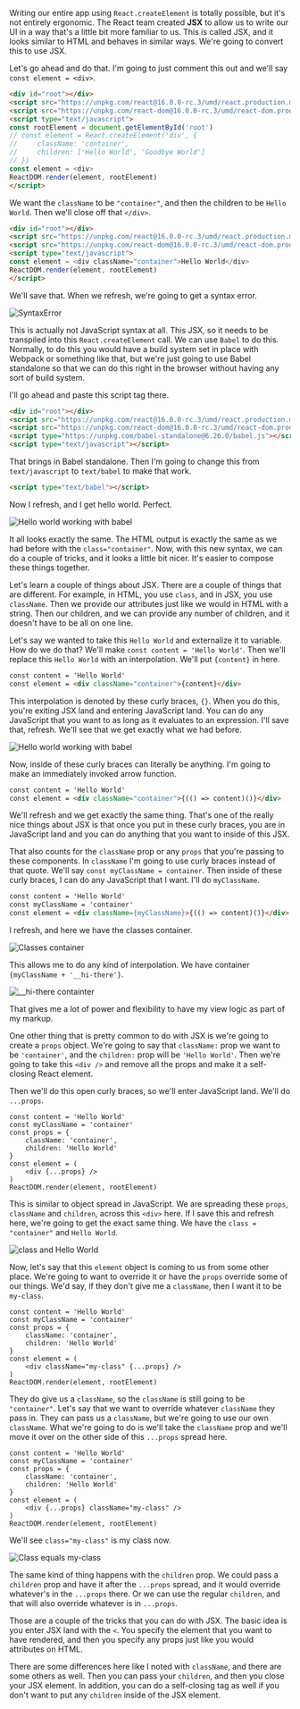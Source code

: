 Writing our entire app using `React.createElement` is totally possible, but it's not entirely ergonomic. The React team created **JSX** to allow us to write our UI in a way that's a little bit more familiar to us. This is called JSX, and it looks similar to HTML and behaves in similar ways. We're going to convert this to use JSX.

Let's go ahead and do that. I'm going to just comment this out and we'll say `const element = <div>`. 

```html
<div id="root"></div>
<script src="https://unpkg.com/react@16.0.0-rc.3/umd/react.production.min.js"></script>
<script src="https://unpkg.com/react-dom@16.0.0-rc.3/umd/react-dom.production.min.js"></script>
<script type="text/javascript">
const rootElement = document.getElementById('root')
// const element = React.createElement('div', {
//     className: 'container',
//     children: ['Hello World', 'Goodbye World']
// })
const element = <div>
ReactDOM.render(element, rootElement)
</script>
```

We want the `className` to be `"container"`, and then the children to be `Hello World`. Then we'll close off that `</div>`. 

```html
<div id="root"></div>
<script src="https://unpkg.com/react@16.0.0-rc.3/umd/react.production.min.js"></script>
<script src="https://unpkg.com/react-dom@16.0.0-rc.3/umd/react-dom.production.min.js"></script>
<script type="text/javascript">
const element = <div className="container">Hello World</div>
ReactDOM.render(element, rootElement)
</script>
```

We'll save that. When we refresh, we're going to get a syntax error.

![SyntaxError](../images/react-use-jsx-with-react-syntaxError.png)

This is actually not JavaScript syntax at all. This JSX, so it needs to be transpiled into this `React.createElement` call. We can use `Babel` to do this. Normally, to do this you would have a build system set in place with Webpack or something like that, but we're just going to use Babel standalone so that we can do this right in the browser without having any sort of build system.

I'll go ahead and paste this script tag there. 

```html
<div id="root"></div>
<script src="https://unpkg.com/react@16.0.0-rc.3/umd/react.production.min.js"></script>
<script src="https://unpkg.com/react-dom@16.0.0-rc.3/umd/react-dom.production.min.js"></script>
<script type="https://unpkg.com/babel-standalone@6.26.0/babel.js"></script>
<script type="text/javascript"></script>
```

That brings in Babel standalone. Then I'm going to change this from `text/javascript` to `text/babel` to make that work. 

```html
<script type="text/babel"></script>
```

Now I refresh, and I get hello world. Perfect.

![Hello world working with babel](../images/react-use-jsx-with-react-hello-world-babel.png)

It all looks exactly the same. The HTML output is exactly the same as we had before with the `class="container"`. Now, with this new syntax, we can do a couple of tricks, and it looks a little bit nicer. It's easier to compose these things together.

Let's learn a couple of things about JSX. There are a couple of things that are different. For example, in HTML, you use `class`, and in JSX, you use `className`. Then we provide our attributes just like we would in HTML with a string. Then our children, and we can provide any number of children, and it doesn't have to be all on one line.

Let's say we wanted to take this `Hello World` and externalize it to variable. How do we do that? We'll make `const content = 'Hello World'`. Then we'll replace this `Hello World` with an interpolation. We'll put `{content}` in here.

```html
const content = 'Hello World'
const element = <div className="container">{content}</div>
```

This interpolation is denoted by these curly braces, `{}`. When you do this, you're exiting JSX land and entering JavaScript land. You can do any JavaScript that you want to as long as it evaluates to an expression. I'll save that, refresh. We'll see that we get exactly what we had before.

![Hello world working with babel](../images/react-use-jsx-with-react-hello-world-babel.png)

Now, inside of these curly braces can literally be anything. I'm going to make an immediately invoked arrow function. 

```html
const content = 'Hello World'
const element = <div className="container">{(() => content)()}</div>
```

We'll refresh and we get exactly the same thing. That's one of the really nice things about JSX is that once you put in these curly braces, you are in JavaScript land and you can do anything that you want to inside of this JSX.

That also counts for the `className` prop or any `props` that you're passing to these components. In `className` I'm going to use curly braces instead of that quote. We'll say `const myClassName = container`. Then inside of these curly braces, I can do any JavaScript that I want. I'll do `myClassName`. 

```html
const content = 'Hello World'
const myClassName = 'container'
const element = <div className={myClassName}>{(() => content)()}</div>
```

I refresh, and here we have the classes container.

![Classes container](../images/react-use-jsx-with-react-hello-world-container.png)

This allows me to do any kind of interpolation. We have container `{myClassName + '__hi-there'}`. 

![__hi-there containter](../images/react-use-jsx-with-react-hi-there.png)

That gives me a lot of power and flexibility to have my view logic as part of my markup.

One other thing that is pretty common to do with JSX is we're going to create a `props` object. We're going to say that `className:` prop we want to be `'container'`, and the `children:` prop will be `'Hello World'`. Then we're going to take this `<div />` and remove all the props and make it a self-closing React element.

Then we'll do this open curly braces, so we'll enter JavaScript land. We'll do `...props`. 

```JSX
const content = 'Hello World'
const myClassName = 'container'
const props = {
    className: 'container',
    children: 'Hello World'
}
const element = (
    <div {...props} />
)
ReactDOM.render(element, rootElement)
```

This is similar to object spread in JavaScript. We are spreading these `props`, `className` and `children`, across this `<div>` here. If I save this and refresh here, we're going to get the exact same thing. We have the `class = "container"` and `Hello World`.

![class and Hello World](../images/react-use-jsx-with-react-class-and-hello-world.png)

Now, let's say that this `element` object is coming to us from some other place. We're going to want to override it or have the `props` override some of our things. We'd say, if they don't give me a `className`, then I want it to be `my-class`. 

```JSX
const content = 'Hello World'
const myClassName = 'container'
const props = {
    className: 'container',
    children: 'Hello World'
}
const element = (
    <div className="my-class" {...props} />
)
ReactDOM.render(element, rootElement)
```

They do give us a `className`, so the `className` is still going to be `"container"`. Let's say that we want to override whatever `className` they pass in. They can pass us a `className`, but we're going to use our own `className`. What we're going to do is we'll take the `className` prop and we'll move it over on the other side of this `...props` spread here. 

```JSX
const content = 'Hello World'
const myClassName = 'container'
const props = {
    className: 'container',
    children: 'Hello World'
}
const element = (
    <div {...props} className="my-class" />
)
ReactDOM.render(element, rootElement)
```

We'll see `class="my-class"` is my class now.

![Class equals my-class](../images/react-use-jsx-with-react-class-equals-my-class.png)

The same kind of thing happens with the `children` prop. We could pass a `children` prop and have it after the `...props` spread, and it would override whatever's in the `...props` there. Or we can use the regular `children`, and that will also override whatever is in `...props`.

Those are a couple of the tricks that you can do with JSX. The basic idea is you enter JSX land with the `<`. You specify the element that you want to have rendered, and then you specify any props just like you would attributes on HTML.

There are some differences here like I noted with `className`, and there are some others as well. Then you can pass your `children`, and then you close your JSX element. In addition, you can do a self-closing tag as well if you don't want to put any `children` inside of the JSX element.